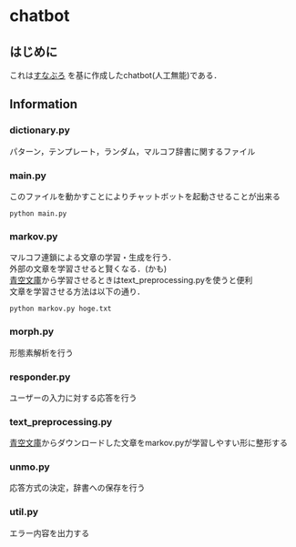# chatbot
## はじめに
これは[すなぶろ](http://sandmark.hateblo.jp/entry/2017/10/07/141339) を基に作成したchatbot(人工無能)である．

## Information
### dictionary.py
パターン，テンプレート，ランダム，マルコフ辞書に関するファイル
### main.py
このファイルを動かすことによりチャットボットを起動させることが出来る
```
python main.py
```
### markov.py
マルコフ連鎖による文章の学習・生成を行う．  
外部の文章を学習させると賢くなる．(かも)  
[青空文庫](https://www.aozora.gr.jp/index_pages/person_all.html)から学習させるときはtext_preprocessing.pyを使うと便利  
文章を学習させる方法は以下の通り．  
```
python markov.py hoge.txt
```
### morph.py
形態素解析を行う
### responder.py
ユーザーの入力に対する応答を行う
### text_preprocessing.py
[青空文庫](https://www.aozora.gr.jp/index_pages/person_all.html)からダウンロードした文章をmarkov.pyが学習しやすい形に整形する
### unmo.py
応答方式の決定，辞書への保存を行う
### util.py
エラー内容を出力する
